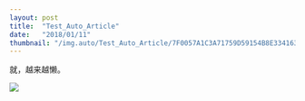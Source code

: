```yaml
---
layout: post
title:  "Test_Auto_Article"
date:   "2018/01/11"
thumbnail: "/img.auto/Test_Auto_Article/7F0057A1C3A71759D59154B8E3341637.png"
---
```


就，越来越懒。


![]({{site.baseurl}}/assets/img/img.auto/Test_Auto_Article/DMG2BSjVoAE4cox.jpg)